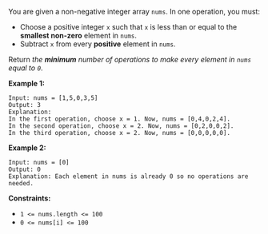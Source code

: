 You are given a non-negative integer array `nums`. In one operation, you must:

- Choose a positive integer `x` such that `x` is less than or equal to the **smallest non-zero** element in `nums`.
- Subtract `x` from every **positive** element in `nums`.

Return *the **minimum** number of operations to make every element in `nums` equal to `0`*.

**Example 1:**
```
Input: nums = [1,5,0,3,5]
Output: 3
Explanation:
In the first operation, choose x = 1. Now, nums = [0,4,0,2,4].
In the second operation, choose x = 2. Now, nums = [0,2,0,0,2].
In the third operation, choose x = 2. Now, nums = [0,0,0,0,0].
```
**Example 2:**
```
Input: nums = [0]
Output: 0
Explanation: Each element in nums is already 0 so no operations are needed.
```
**Constraints:**
- `1 <= nums.length <= 100`
- `0 <= nums[i] <= 100`